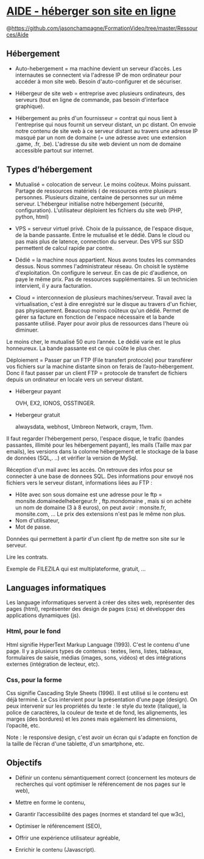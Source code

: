 # [AIDE - héberger son site en ligne](https://www.youtube.com/watch?v=mXVacXSTns8&list=PLrSOXFDHBtfEwFMZ1YIXgUqOFODGyo7tB&index=14)
@https://github.com/jasonchampagne/FormationVideo/tree/master/Ressources/Aide

## Hébergement

+ Auto-hebergement = ma machine devient un serveur d’accès. Les internautes se connectent via l'adresse IP de mon ordinateur pour accéder à mon site web. Besoin d'auto-configurer et de sécuriser.

+ Hébergeur de site web = entreprise avec plusieurs ordinateurs, des serveurs (tout en ligne de commande, pas besoin d'interface graphique).

+ Hébergement au près d'un fournisseur = contrat qui nous lient à l'entreprise qui nous fournit un serveur distant, un pc distant. On envoie notre contenu de site web à ce serveur distant au travers une adresse IP masqué par un nom de domaine (= une adresse avec une extension .game, .fr, .be). L'adresse du site web devient un nom de domaine accessible partout sur internet.

## Types d’hébergement

+ Mutualisé = colocation de serveur. Le moins coûteux. Moins puissant. Partage de ressources matériels ( de ressources entre plusieurs personnes. Plusieurs dizaine, centaine de personnes sur un même serveur. L’hébergeur initialise notre hébergement (sécurité, configuration). L'utilisateur déploient les fichiers du site web (PHP, python, html)

+ VPS = serveur virtuel privé. Choix de la puissance, de l'espace disque, de la bande passante. Entre le mutualisé et le dédié. Dans le cloud ou pas mais plus de latence, connection du serveur. Des VPS sur SSD permettent de calcul rapide par contre.

+ Dédié = la machine nous appartient. Nous avons toutes les commandes dessus. Nous sommes l'administrateur réseau. On choisit le système d'exploitation. On configure le serveur. En cas de pic d'audience, on paye le même prix. Pas de ressources supplémentaires. Si un technicien intervient, il y aura facturation.

+ Cloud = interconnexion de plusieurs machines/serveur. Travail avec la virtualisation, c'est à dire enregistré sur le disque au travers d'un fichier, pas physiquement. Beaucoup moins coûteux qu'un dédié. Permet de gérer sa facture en fonction de l'espace nécessaire et la bande passante utilisé. Payer pour avoir plus de ressources dans l'heure où diminuer.

Le moins cher, le mutualisé 50 euro l’année. Le dédié varie est le plus honneureux. La bande passante est ce qui coûte le plus cher.

Déploiement = Passer par un FTP (File transfert protocole) pour transférer vos fichiers sur la machine distante sinon on ferais de l’auto-hébergement. Donc il faut passer par un client FTP = protocole de transfert de fichiers depuis un ordinateur en locale vers un serveur distant.

+ Hébergeur payant

    OVH, EX2, IONOS, OSSTINGER.

+ Hebergeur gratuit

    alwaysdata, webhost, Umbreon Network, craym, 11vm.

Il faut regarder l’hébergement perso, l'espace disque, le trafic (bandes passantes, illimité pour les hébergement payant), les mails (Taille max par emails), les versions dans la colonne hébergement et le stockage de la base de données (SQL,. ..) et vérifier la version de MySql.

Réception d'un mail avec les accès. On retrouve des infos pour se connecter à une base de donnees SQL. Des informations pour envoyé nos fichiers vers le serveur distant, informations liées au FTP :

* Hôte avec son sous domaine est une adresse pour le ftp = monsite.domainedelhebergeur.fr , ftp.mondomaine , mais si on achète un nom de domaine (3 à 8 euros), on peut avoir : monsite.fr, monsite.com, ... Le prix des extensions n'est pas le même non plus.
* Nom d'utilisateur,
* Mot de passe.

Données qui permettent à partir d'un client ftp de mettre son site sur le serveur.

Lire les contrats.

Exemple de FILEZILA qui est multiplateforme, gratuit, ...

## Languages informatiques

Les language informatiques servent à créer  des sites web, représenter des pages (html), représenter des design de pages (css) et développer des applications dynamiques (js).

### Html, pour le fond

Html signifie HyperText Markup Language (1993). C'est le contenu d'une page. Il y a plusieurs types de contenus : textes, liens, listes, tableaux, formulaires de saisie, médias (images, sons, vidéos) et des intégrations externes (intégration de lecteur, etc).

### Css, pour la forme

Css signifie Cascading Style Sheets (1996). Il est utilisé si le contenu est déjà terminé. Le Css intervient pour la présentation d'une page (design). On peux intervenir sur les propriétés du texte : le style du texte (italique), la police de caractères, la couleur de texte et de fond, les alignements, les marges (des bordures) et les zones mais egalement les dimensions, l’opacité, etc.

Note : le responsive design, c'est avoir un écran qui s'adapte en fonction de la taille de l’écran d'une tablette, d'un smartphone, etc.

## Objectifs

* Définir un contenu sémantiquement correct (concernent les moteurs de recherches qui vont optimiser le référencement de nos pages sur le web),

* Mettre en forme le contenu,
* Garantir l’accessibilité des pages (normes et standard tel que w3c),
* Optimiser le référencement (SEO),
* Offrir une expérience utilisateur agréable,
* Enrichir le contenu (Javascript).